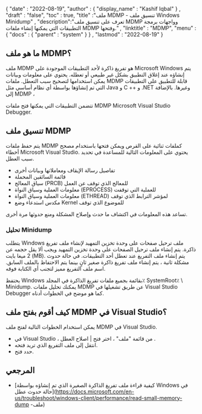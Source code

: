 {
  "date" : "2022-08-19",
  "author" : {
    "display_name" : "Kashif Iqbal"
} ,
  "draft" : "false",
  "toc" : true,
  "title" :"ملف MDMP - تنسيق ملف Windows Minidump" ,
  "description":"تعرف على تنسيق ملف MDMP وواجهات برمجة التطبيقات التي يمكنها إنشاء ملفات MDMP وفتحها." ,
  "linktitle" : "MDMP",
  "menu" : {
    "docs" : {
      "parent" : "system"
}
} ,
  "lastmod" : "2022-08-19"
}

## ما هو ملف MDMP؟

ملف MDMP هو تفريغ ذاكرة لأحد التطبيقات الموجودة على Microsoft Windows يتم إنشاؤه عند إغلاق التطبيق بشكل غير طبيعي أو تعطله. يحتوي على معلومات وبيانات يمكن استخدامها لتصحيح سبب التعطل. ملفات MDMP قابلة للتطبيق على التطبيقات التي تم إنشاؤها بواسطة أي نظام أساسي مثل Java و C ++ و .NET وغيرها. بالإضافة إلى MDMP ،

تتضمن التطبيقات التي يمكنها فتح ملفات MDMP Microsoft Visual Studio Debugger.

## تنسيق ملف MDMP

يتم حفظ ملفات MDMP كملفات ثنائية على القرص ويمكن فتحها باستخدام مصحح أخطاء Microsoft Visual Studio. يحتوي على المعلومات التالية للمساعدة في تحديد سبب العطل.

* تفاصيل رسالة الإيقاف ومعاملاتها وبيانات أخرى
* قائمة السائقين المحملة
* سياق المعالج (PRCB) للمعالج الذي توقف عن العمل
* معلومات العملية وسياق النواة (EPROCESS) للعملية التي توقفت
* معلومات العملية وسياق النواة (ETHREAD) لمؤشر الترابط الذي توقف
* مكدس استدعاء وضع Kernel للموضوع الذي توقف

تساعد هذه المعلومات في اكتشاف ما حدث وإصلاح المشكلة ومنع حدوثها مرة أخرى.

### تحليل Minidump

يتطلب Windows ملف ترحيل صفحات على وحدة تخزين التمهيد لإنشاء ملف تفريغ ذاكرة. يتم إنشاء ملف ترحيل الصفحات على وحدة تخزين التمهيد ويجب ألا يقل حجمه عن 2 ميغا بايت (MB). يتم إنشاء ملف التفريغ عند تعطل أحد التطبيقات. في حالة حدوث مشكلة ثانية ، يتم إنشاء ملف تفريغ ذاكرة صغير ثانٍ بينما يتم الاحتفاظ بالملف السابق. اسم ملف التفريغ مميز لتجنب أي الكتابة فوقه.

يحتفظ Windows بقائمة بجميع ملفات تفريغ الذاكرة في المجلد٪ SystemRoot٪ \ Minidump. يمكنك تحليل ملفات MDMP عن طريق تشغيلها في Visual Studio Debugger كما هو موضح في الخطوات أدناه.

## كيف أقوم بفتح ملف MDMP في Visual Studio؟

يمكن استخدام الخطوات التالية لفتح ملف MDMP في Visual Studio.

* في Visual Studio ، من قائمة "ملف" ، اختر فتح | اصلاح العطل .
* انتقل إلى ملف التفريغ الذي تريد فتحه.
* حدد فتح.

## المرجعي

* [كيفية قراءة ملف تفريغ الذاكرة الصغيرة الذي تم إنشاؤه بواسطة Windows في حالة حدوث عطل](https://docs.microsoft.com/en-us/troubleshoot/windows-client/performance/read-small-memory-dump -ملف)

